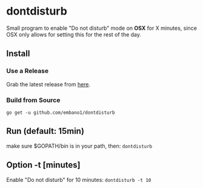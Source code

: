 # dontdisturb

Small program to enable "Do not disturb" mode on **OSX** for X minutes,
since OSX only allows for setting this for the rest of the day.

## Install
### Use a Release

Grab the latest release from [here](https://github.com/embano1/dontdisturb/releases).

### Build from Source

`go get -u github.com/embano1/dontdisturb`

## Run (default: 15min)

make sure $GOPATH/bin is in your path, then: `dontdisturb`

## Option -t [minutes]

Enable "Do not disturb" for 10 minutes: `dontdisturb -t 10`

